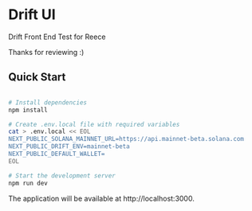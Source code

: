# Drift UI

Drift Front End Test for Reece

Thanks for reviewing :)

## Quick Start

```bash

# Install dependencies
npm install

# Create .env.local file with required variables
cat > .env.local << EOL
NEXT_PUBLIC_SOLANA_MAINNET_URL=https://api.mainnet-beta.solana.com
NEXT_PUBLIC_DRIFT_ENV=mainnet-beta
NEXT_PUBLIC_DEFAULT_WALLET=
EOL

# Start the development server
npm run dev
```

The application will be available at http://localhost:3000.
